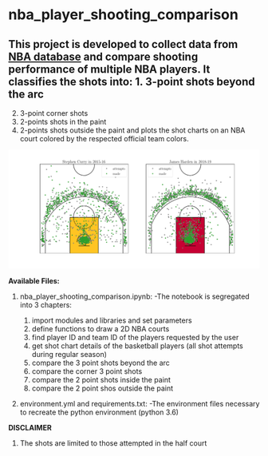 # nba_player_shooting_comparison

## This project is developed to collect data from [NBA database](stats.nba.com) and compare shooting performance of multiple NBA players. It classifies the shots into: 1. 3-point shots beyond the arc
2. 3-point corner shots 
3. 2-points shots in the paint
4. 2-points shots outside the paint
and plots the shot charts on an NBA court colored by the respected official team colors. 


![Sample](Curry_v_Harden.png?raw=true)


**Available Files:**
1. nba_player_shooting_comparison.ipynb: 
  -The notebook is segregated into 3 chapters:
    1. import modules and libraries and set parameters
    2. define functions to draw a 2D NBA courts
    3. find player ID and team ID of the players requested by the user
    4. get shot chart details of the basketball players (all shot attempts during regular season)
    5. compare the 3 point shots beyond the arc
    6. compare the corner 3 point shots
    7. compare the 2 point shots inside the paint
    8. compare the 2 point shos outside the paint 
      
  
8. environment.yml and requirements.txt:
  -The environment files necessary to recreate the python environment (python 3.6)
    
**DISCLAIMER**
1. The shots are limited to those attempted in the half court
    
